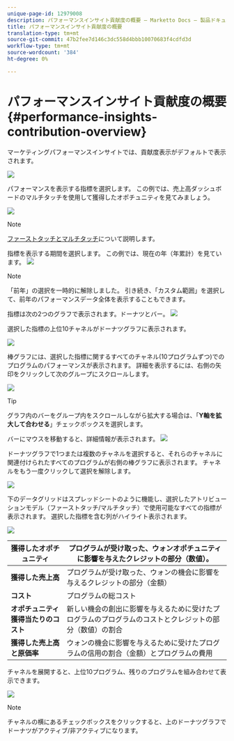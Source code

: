 ```yaml
---
unique-page-id: 12979008
description: パフォーマンスインサイト貢献度の概要 — Marketto Docs — 製品ドキュメント
title: パフォーマンスインサイト貢献度の概要
translation-type: tm+mt
source-git-commit: 47b2fee7d146c3dc558d4bbb10070683f4cdfd3d
workflow-type: tm+mt
source-wordcount: '384'
ht-degree: 0%

---
```



# パフォーマンスインサイト貢献度の概要{#performance-insights-contribution-overview}

マーケティングパフォーマンスインサイトでは、貢献度表示がデフォルトで表示されます。

![](assets/one-1.png)

パフォーマンスを表示する指標を選択します。 この例では、売上高ダッシュボードのマルチタッチを使用して獲得したオポチュニティを見てみましょう。

![](assets/2.png)

>[!NOTE]
>
>[ファーストタッチとマルチタッチ](http://docs.marketo.com/display/DOCS/Understanding+Attribution)について説明します。

指標を表示する期間を選択します。 この例では、現在の年（年累計）を見ています。   ![](assets/3-1.png)

>[!NOTE]
>
>「前年」の選択を一時的に解除しました。 引き続き、「カスタム範囲」を選択して、前年のパフォーマンスデータ全体を表示することもできます。

指標は次の2つのグラフで表示されます。ドーナツとバー。   ![](assets/four.png)

選択した指標の上位10チャネルがドーナツグラフに表示されます。

![](assets/5-1.png)

棒グラフには、選択した指標に関するすべてのチャネル(10プログラムずつ)でのプログラムのパフォーマンスが表示されます。 詳細を表示するには、右側の矢印をクリックして次のグループにスクロールします。

![](assets/six.png)

>[!TIP]
>
>グラフ内のバーをグループ内をスクロールしながら拡大する場合は、「**Y軸を拡大して合わせる**」チェックボックスを選択します。

バーにマウスを移動すると、詳細情報が表示されます。   ![](assets/seven.png)

ドーナツグラフで1つまたは複数のチャネルを選択すると、それらのチャネルに関連付けられたすべてのプログラムが右側の棒グラフに表示されます。 チャネルをもう一度クリックして選択を解除します。

![](assets/eight.png)

下のデータグリッドはスプレッドシートのように機能し、選択したアトリビューションモデル（ファーストタッチ/マルチタッチ）で使用可能なすべての指標が表示されます。 選択した指標を含む列がハイライト表示されます。

![](assets/9.png)

| **獲得したオポチュニティ** | プログラムが受け取った、ウォンオポチュニティに影響を与えたクレジットの部分（数値）。 |
|---|---|
| **獲得した売上高** | プログラムが受け取った、ウォンの機会に影響を与えるクレジットの部分（金額） |
| **コスト** | プログラムの総コスト |
| **オポチュニティ獲得当たりのコスト** | 新しい機会の創出に影響を与えるために受けたプログラムのプログラムのコストとクレジットの部分（数値）の割合 |
| **獲得した売上高と原価率** | ウォンの機会に影響を与えるために受けたプログラムの信用の割合（金額）とプログラムの費用 |

チャネルを展開すると、上位10プログラム、残りのプログラムを組み合わせて表示できます。

![](assets/10.png)

>[!NOTE]
>
>チャネルの横にあるチェックボックスをクリックすると、上のドーナツグラフでドーナツがアクティブ/非アクティブになります。

